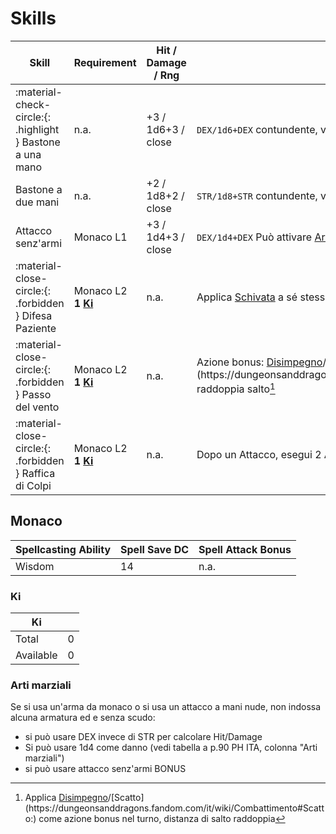 # Skills

| Skill                    | Requirement | Hit / Damage / Rng      | Note                     |
| ------------------------ | ----------- | ----------------- | ------------------------ |
| :material-check-circle:{: .highlight } Bastone a una mano | n.a. | +3 / 1d6+3 / close | `DEX/1d6+DEX` contundente, versatile, Può attivare [Arti marziali](#arti-marziali) |
| Bastone a due mani       | n.a.        | +2 / 1d8+2 / close | `STR/1d8+STR` contundente, versatile |
| Attacco senz'armi        | Monaco L1   | +3 / 1d4+3 / close | `DEX/1d4+DEX` Può attivare [Arti marziali](#arti-marziali) |
| :material-close-circle:{: .forbidden } Difesa Paziente | Monaco L2<br>__1 [Ki](#ki)__ | n.a. | Applica [Schivata](https://dungeonsanddragons.fandom.com/it/wiki/Combattimento#Schivata:) a sé stesso. |
| :material-close-circle:{: .forbidden } Passo del vento | Monaco L2<br>__1 [Ki](#ki)__ | n.a. | Azione bonus: [Disimpegno](https://dungeonsanddragons.fandom.com/it/wiki/Combattimento#Disimpegno:)/[Scatto](https://dungeonsanddragons.fandom.com/it/wiki/Combattimento#Scatto:), raddoppia salto[^1] |
| :material-close-circle:{: .forbidden } Raffica di Colpi | Monaco L2<br>__1 [Ki](#ki)__ | n.a. | Dopo un Attacco, esegui 2 Attacco senz'armi come azione Bonus |


## Monaco

| Spellcasting Ability | Spell Save DC | Spell Attack Bonus |
| -------------------- | ------------- | ------------------ |
| Wisdom               | 14            | n.a.               |

### Ki

| Ki          |     |
| ----------- | --- |
| Total       | 0   |
| Available   | 0   |

### Arti marziali

Se si usa un'arma da monaco o si usa un attacco a mani nude, non indossa alcuna armatura ed e senza scudo:

- si può usare DEX invece di STR per calcolare Hit/Damage
- Si può usare 1d4 come danno (vedi tabella a p.90 PH ITA, colonna "Arti marziali")
- si può usare attacco senz'armi BONUS

[^1]: Applica [Disimpegno](https://dungeonsanddragons.fandom.com/it/wiki/Combattimento#Disimpegno:)/[Scatto](https://dungeonsanddragons.fandom.com/it/wiki/Combattimento#Scatto:) come azione bonus nel turno, distanza di salto raddoppia
